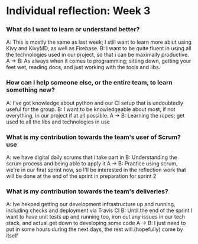 # Individual reflection: Week 3

### What do I want to learn or understand better? 
A: This is mostly the same as last week; I still want to learn more abiut uaing Kivy and KivyMD, as well as Firebase.
B: I want to be quite fluent in using all the technologies used in our.project, so that i can be maximally productive.
A -> B: As always when it comes to programming; sitting down, getting your feet wet, reading docs, and just working with the tools and libs. 

### How can I help someone else, or the entire team, to learn something new?
A: I've got knowledge about python and our CI setup that is undoubtedly useful for the group.
B: I want to be knowledgeable about most, if not everything, in our project if at all possible.
A -> B: Learning the ropes; get used to all the libs and technologies in use

### What is my contribution towards the team's user of Scrum? use
A: we have digital daily scrums that i take part in
B: Understanding the scrum process and being able to apply it
A -> B: Practice using scrum, we're in our firat sprint now, so I'll be interested in the reflection work that will be done at the end of the sprint in preparation for sprint 2

### What is my contribution towards the team's deliveries?
A: Ive hekped getting our development infrastructure up and running, including checks and deployment via Travis CI
B: Until.the end of the sprint I want to have unit tests up and running too, iron out any issues in our tech stack, and actual.get down to developing some code
A -> B: I just need to put in some hours during the next days, the rest will.(hopefully) come by itself
